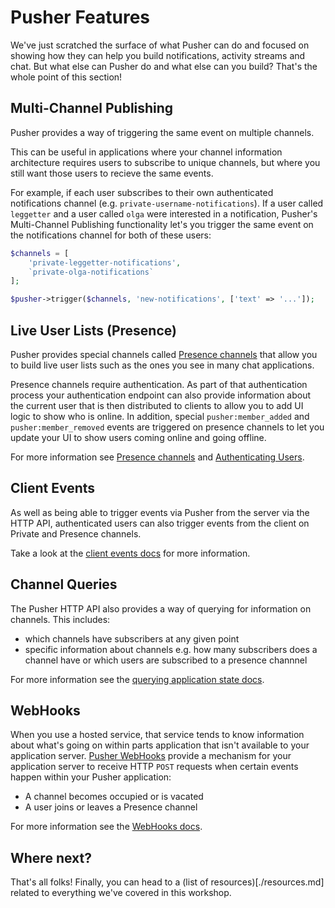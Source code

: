 # Pusher Features

We've just scratched the surface of what Pusher can do and focused on showing how they can help you build notifications, activity streams and chat. But what else can Pusher do and what else can you build? That's the whole point of this section!

## Multi-Channel Publishing

Pusher provides a way of triggering the same event on multiple channels.

This can be useful in applications where your channel information architecture requires users to subscribe to unique channels, but where you still want those users to recieve the same events.

For example, if each user subscribes to their own authenticated notifications channel (e.g. `private-username-notifications`). If a user called `leggetter` and a user called `olga` were interested in a notification, Pusher's Multi-Channel Publishing functionality let's you trigger the same event on the notifications channel for both of these users:

```php
$channels = [
    'private-leggetter-notifications',
    `private-olga-notifications`
];

$pusher->trigger($channels, 'new-notifications', ['text' => '...']);
```

## Live User Lists (Presence)

Pusher provides special channels called [Presence channels](https://pusher.com/docs/presence_channels) that allow you to build live user lists such as the ones you see in many chat applications.

Presence channels require authentication. As part of that authentication process your authentication endpoint can also provide information about the current user that is then distributed to clients to allow you to add UI logic to show who is online. In addition, special `pusher:member_added` and `pusher:member_removed` events are triggered on presence channels to let you update your UI to show users coming online and going offline.

For more information see [Presence channels](https://pusher.com/docs/presence_channels) and [Authenticating Users](https://pusher.com/docs/authenticating_users).

## Client Events

As well as being able to trigger events via Pusher from the server via the HTTP API, authenticated users can also trigger events from the client on Private and Presence channels.

Take a look at the [client events docs](https://pusher.com/docs/client_events) for more information.

## Channel Queries

The Pusher HTTP API also provides a way of querying for information on channels. This includes:

* which channels have subscribers at any given point
* specific information about channels e.g. how many subscribers does a channel have or which users are subscribed to a presence channnel

For more information see the [querying application state docs](https://pusher.com/docs/server_api_guide/interact_rest_api#querying-application-state).

## WebHooks

When you use a hosted service, that service tends to know information about what's going on within parts application that isn't available to your application server. [Pusher WebHooks](https://pusher.com/docs/webhooks) provide a mechanism for your application server to receive HTTP `POST` requests when certain events happen within your Pusher application:

* A channel becomes occupied or is vacated
* A user joins or leaves a Presence channel

For more information see the [WebHooks docs](https://pusher.com/docs/webhooks).

## Where next?

That's all folks! Finally, you can head to a (list of resources)[./resources.md] related to everything we've covered in this workshop.
